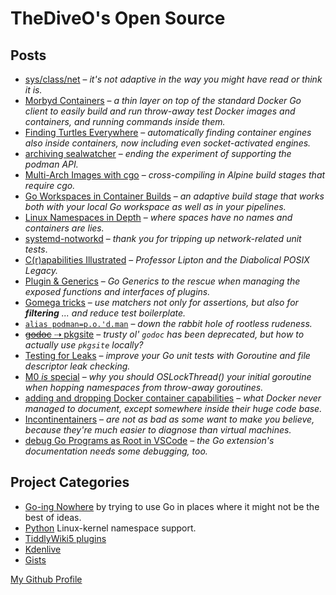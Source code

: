 # TheDiveO's Open Source

## Posts

<div class="spaced">

- [sys/class/net](/art/sys-class-net) – _it's not adaptive in the way you might
  have read or think it is._
- [Morbyd Containers](/art/morbyd) – _a thin layer on top of the standard Docker
  Go client to easily build and run throw-away test Docker images and
  containers, and running commands inside them._
- [Finding Turtles Everywhere](/art/turtles) – _automatically finding container
  engines also inside containers, now including even socket-activated engines._
- [archiving sealwatcher](/art/podman) – _ending the experiment of supporting
  the podman API._
- [Multi-Arch Images with cgo](/art/multiarchcgo) – _cross-compiling in Alpine
  build stages that require cgo._
- [Go Workspaces in Container Builds](/art/localwscontainer) – _an adaptive
  build stage that works both with your local Go workspace as well as in your
  pipelines._
- [Linux Namespaces in Depth](/art/lxnamespaces) – _where spaces have no names
  and containers are lies._
- [systemd-notworkd](/art/notworkd) – _thank you for tripping up network-related
  unit tests_.
- [C(r)apabilities Illustrated](/art/capabilities) – _Professor Lipton and the
  Diabolical POSIX Legacy._
- [Plugin &amp; Generics](/art/plug-generics) – _Go Generics to the rescue when
  managing the exposed functions and interfaces of plugins._
- [Gomega tricks](/art/gomega-tricks) – _use matchers not only for assertions,
  but also for **filtering** ... and reduce test boilerplate._
- [`alias podman=p.o.'d.man`](/art/podman) – _down the rabbit hole of rootless
  rudeness._
- [~~godoc~~ ⇢ pkgsite](/art/pkgsite) – _trusty ol' `godoc` has been deprecated,
  but how to actually use `pkgsite` locally?_
- [Testing for Leaks](/art/leaky) – _improve your Go unit tests with Goroutine
  and file descriptor leak checking._
- [M0 _is_ special](/art/namspill) – _why you should OSLockThread() your initial
  goroutine when hopping namespaces from throw-away goroutines._
- [adding and dropping Docker container capabilities](/art/cap-add-drop) – _what
  Docker never managed to document, except somewhere inside their huge code
  base._
- [Incontinentainers](/art/incontinentainers) – _are not as bad as some want to
  make you believe, because they're much easier to diagnose than virtual
  machines._
- [debug Go Programs as Root in VSCode](/art/debugroot) – _the Go extension's
  documentation needs some debugging, too._

</div>

## Project Categories

<div class="spaced">

- [Go-ing Nowhere](/gone) by trying to use Go in places where it might not be
  the best of ideas.
- [Python](/spam) Linux-kernel namespace support.
- [TiddlyWiki5 plugins](/tiddlywiki)
- [Kdenlive](/kdenlive)
- [Gists](https://gist.github.com/TheDiveO)

</div>

[My Github Profile](https://github.com/thediveo)
